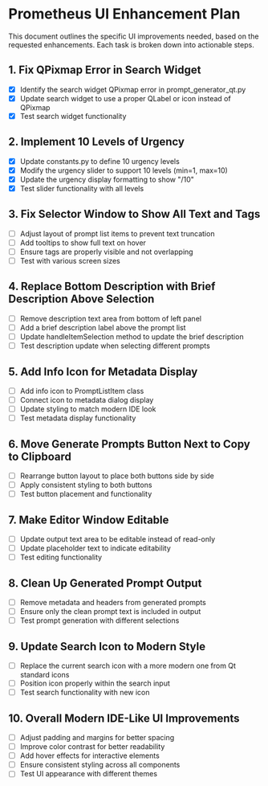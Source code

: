 # Prometheus UI Enhancement Plan

This document outlines the specific UI improvements needed, based on the requested enhancements. Each task is broken down into actionable steps.

## 1. Fix QPixmap Error in Search Widget

- [x] Identify the search widget QPixmap error in prompt_generator_qt.py
- [x] Update search widget to use a proper QLabel or icon instead of QPixmap
- [x] Test search widget functionality

## 2. Implement 10 Levels of Urgency

- [x] Update constants.py to define 10 urgency levels
- [x] Modify the urgency slider to support 10 levels (min=1, max=10)
- [x] Update the urgency display formatting to show "/10"
- [x] Test slider functionality with all levels

## 3. Fix Selector Window to Show All Text and Tags

- [ ] Adjust layout of prompt list items to prevent text truncation
- [ ] Add tooltips to show full text on hover
- [ ] Ensure tags are properly visible and not overlapping
- [ ] Test with various screen sizes

## 4. Replace Bottom Description with Brief Description Above Selection

- [ ] Remove description text area from bottom of left panel
- [ ] Add a brief description label above the prompt list
- [ ] Update handleItemSelection method to update the brief description
- [ ] Test description update when selecting different prompts

## 5. Add Info Icon for Metadata Display

- [ ] Add info icon to PromptListItem class
- [ ] Connect icon to metadata dialog display
- [ ] Update styling to match modern IDE look
- [ ] Test metadata display functionality

## 6. Move Generate Prompts Button Next to Copy to Clipboard

- [ ] Rearrange button layout to place both buttons side by side
- [ ] Apply consistent styling to both buttons
- [ ] Test button placement and functionality

## 7. Make Editor Window Editable

- [ ] Update output text area to be editable instead of read-only
- [ ] Update placeholder text to indicate editability
- [ ] Test editing functionality

## 8. Clean Up Generated Prompt Output

- [ ] Remove metadata and headers from generated prompts
- [ ] Ensure only the clean prompt text is included in output
- [ ] Test prompt generation with different selections

## 9. Update Search Icon to Modern Style

- [ ] Replace the current search icon with a more modern one from Qt standard icons
- [ ] Position icon properly within the search input
- [ ] Test search functionality with new icon

## 10. Overall Modern IDE-Like UI Improvements

- [ ] Adjust padding and margins for better spacing
- [ ] Improve color contrast for better readability
- [ ] Add hover effects for interactive elements
- [ ] Ensure consistent styling across all components
- [ ] Test UI appearance with different themes 